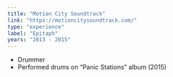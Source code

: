 ```yaml
---
title: "Motion City Soundtrack"
link: "https://motioncitysoundtrack.com/"
type: "experience"
label: "Epitaph"
years: "2013 - 2015"
---
```


- Drummer
- Performed drums on “Panic Stations” album (2015)
